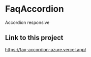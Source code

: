 # FaqAccordion

Accordion responsive

## Link to this project

https://faq-accordion-azure.vercel.app/
